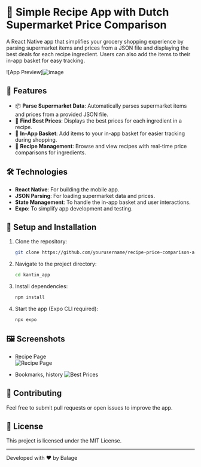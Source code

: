 # 🍳 Simple Recipe App with Dutch Supermarket Price Comparison

A React Native app that simplifies your grocery shopping experience by parsing supermarket items and prices from a JSON file and displaying the best deals for each recipe ingredient. Users can also add the items to their in-app basket for easy tracking.

![App Preview]![image](https://github.com/user-attachments/assets/655ec705-d39f-4eb0-83b9-49b4bedc370c)

## 🚀 Features

- 📦 **Parse Supermarket Data**: Automatically parses supermarket items and prices from a provided JSON file.
- 💸 **Find Best Prices**: Displays the best prices for each ingredient in a recipe.
- 🛒 **In-App Basket**: Add items to your in-app basket for easier tracking during shopping.
- 🧾 **Recipe Management**: Browse and view recipes with real-time price comparisons for ingredients.
  
## 🛠️ Technologies

- **React Native**: For building the mobile app.
- **JSON Parsing**: For loading supermarket data and prices.
- **State Management**: To handle the in-app basket and user interactions.
- **Expo**: To simplify app development and testing.

## 🔧 Setup and Installation

1. Clone the repository:
    ```bash
    git clone https://github.com/yourusername/recipe-price-comparison-app.git
    ```

2. Navigate to the project directory:
    ```bash
    cd kantin_app
    ```

3. Install dependencies:
    ```bash
    npm install
    ```

4. Start the app (Expo CLI required):
    ```bash
    npx expo
    ```

## 🖼️ Screenshots

- Recipe Page  
  ![Recipe Page](![image](https://github.com/user-attachments/assets/18abec07-3fd3-42e8-9136-6827f599a320))

- Bookmarks, history
  ![Best Prices](![image](https://github.com/user-attachments/assets/ccffd20e-9848-4b6f-ae82-6d9c7aad82a3))


## 🤝 Contributing

Feel free to submit pull requests or open issues to improve the app.

## 📄 License

This project is licensed under the MIT License.

---

Developed with ❤️ by Balage
